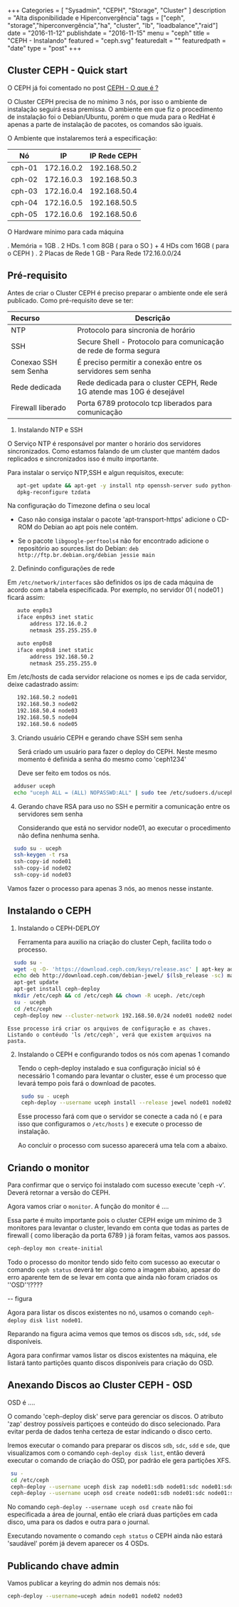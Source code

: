 +++
Categories = [
	"Sysadmin", 
	"CEPH",
	"Storage",
        "Cluster"
]
description = "Alta disponibilidade e Hiperconvergência"
tags = ["ceph", "storage","hiperconvergência","ha", "cluster", "lb", "loadbalance","raid"]
date = "2016-11-12"
publishdate = "2016-11-15"
menu = "ceph"
title = "CEPH - Instalando"
featured = "ceph.svg"
featuredalt = ""
featuredpath = "date"
type = "post"
+++

## Cluster CEPH - Quick start

 O CEPH já foi comentado no post [CEPH - O que é ?](http://blog.bemanuel.com.br/post/ceph/inicio/)

 O Cluster CEPH precisa de no mínimo 3 nós, por isso o ambiente de instalação seguirá essa premissa. O ambiente em que fiz o procedimento de instalação foi o Debian/Ubuntu, porém o que muda para o RedHat é apenas a parte de instalação de pacotes, os comandos são iguais.

 O Ambiente que instalaremos terá a especificação:

Nó | IP | IP Rede CEPH
----- | :--------: | :-------:
cph-01 | 172.16.0.2 | 192.168.50.2
cph-02 | 172.16.0.3 | 192.168.50.3
cph-03 | 172.16.0.4 | 192.168.50.4
cph-04 | 172.16.0.5 | 192.168.50.5
cph-05 | 172.16.0.6 | 192.168.50.6

 O Hardware mínimo para cada máquina

 . Memória = 1GB
 . 2 HDs. 1 com 8GB ( para o SO ) + 4 HDs com 16GB ( para o CEPH )
 . 2 Placas de Rede 1 GB - Para Rede 172.16.0.0/24

## Pré-requisito

 Antes de criar o Cluster CEPH é preciso preparar o ambiente onde ele será publicado. Como pré-requisito deve se ter:

Recurso | Descrição 
:--------- | ---------- 
 NTP | Protocolo para sincronia de horário
 SSH | Secure Shell - Protocolo para comunicação de rede de forma segura
 Conexao SSH sem Senha | É preciso permitir a conexão entre os servidores sem senha
 Rede dedicada | Rede dedicada para o cluster CEPH, Rede 1G atende mas 10G é desejável
 Firewall liberado | Porta 6789 protocolo tcp liberados para comunicação

1. Instalando NTP e SSH
  
 O Serviço NTP é responsável por manter o horário dos servidores sincronizados. Como estamos falando de um cluster que mantém dados replicados e sincronizados isso é muito importante. 

 Para instalar o serviço NTP,SSH e algun requisitos, execute:

 ```bash
    apt-get update && apt-get -y install ntp openssh-server sudo python-setuptools vim apt-transport-https libgoogle-perftools4
    dpkg-reconfigure tzdata
 ```
   Na configuração do Timezone defina o seu local

- Caso não consiga instalar o pacote 'apt-transport-https' adicione o CD-ROM do Debian ao apt pois nele contém.

- Se o pacote `libgoogle-perftools4` não for encontrado adicione o repositório ao sources.list do Debian: `deb http://ftp.br.debian.org/debian jessie main`

2. Definindo configurações de rede

 Em `/etc/network/interfaces` são definidos os ips de cada máquina de acordo com a tabela especificada. Por exemplo, no servidor 01 ( node01 ) ficará assim:

 ```bash /etc/network/interfaces
    auto enp0s3 
    iface enp0s3 inet static
        address 172.16.0.2
        netmask 255.255.255.0

    auto enp0s8 
    iface enp0s8 inet static
        address 192.168.50.2
        netmask 255.255.255.0
 ``` 
  
  Em /etc/hosts de cada servidor relacione os nomes e ips de cada servidor, deixe cadastrado assim:

 ```bash /etc/hosts
    192.168.50.2 node01
    192.168.50.3 node02
    192.168.50.4 node03
    192.168.50.5 node04
    192.168.50.6 node05
 ```

3. Criando usuário CEPH e gerando chave SSH sem senha

    Será criado um usuário para fazer o deploy do CEPH. Neste mesmo momento é definida a senha do mesmo como 'ceph1234'

    Deve ser feito em todos os nós.

  ```bash
    adduser uceph
    echo "uceph ALL = (ALL) NOPASSWD:ALL" | sudo tee /etc/sudoers.d/uceph
  ```
4. Gerando chave RSA para uso no SSH e permitir a comunicação entre os servidores sem senha
 
    Considerando que está no servidor node01, ao executar o procedimento não defina nenhuma senha.

  ```bash
    sudo su - uceph
    ssh-keygen -t rsa
    ssh-copy-id node01
    ssh-copy-id node02
    ssh-copy-id node03
  ``` 

   Vamos fazer o processo para apenas 3 nós, ao menos nesse instante.

## Instalando o CEPH 


1. Instalando o CEPH-DEPLOY

   Ferramenta para auxilio na criação do cluster Ceph, facilita todo o processo.

  ```bash
    sudo su -
    wget -q -O- 'https://download.ceph.com/keys/release.asc' | apt-key add -
    echo deb http://download.ceph.com/debian-jewel/ $(lsb_release -sc) main | tee /etc/apt/sources.list.d/ceph.list
    apt-get update
    apt-get install ceph-deploy
    mkdir /etc/ceph && cd /etc/ceph && chown -R uceph. /etc/ceph 
    su - uceph
    cd /etc/ceph
    ceph-deploy new --cluster-network 192.168.50.0/24 node01 node02 node03
  ```
    Esse processo irá criar os arquivos de configuração e as chaves. Listando o contéudo 'ls /etc/ceph', verá que existem arquivos na pasta.


2. Instalando o CEPH e configurando todos os nós com apenas 1 comando

   Tendo o ceph-deploy instalado e sua configuração inicial só é necessário 1 comando para levantar o cluster, esse é um processo que levará tempo pois fará o download de pacotes.

   ```bash
    sudo su - uceph
    ceph-deploy --username uceph install --release jewel node01 node02 node03
   ```
   Esse processo fará com que o servidor se conecte a cada nó ( e para isso que configuramos o `/etc/hosts` ) e execute o processo de instalação.

   Ao concluir o processo com sucesso aparecerá uma tela com a abaixo.

## Criando o monitor

   Para confirmar que o serviço foi instalado com sucesso execute 'ceph -v'. Deverá retornar a versão do CEPH.

   Agora vamos criar o `monitor`. A função do monitor é ....

  Essa parte é muito importante pois o cluster CEPH exige um mínimo de 3 monitores para levantar o cluster, levando em conta que todas as partes de firewall ( como liberação da porta 6789 ) já foram feitas, vamos aos passos.

   ```bash
   ceph-deploy mon create-initial
   ```
   
   Todo o processo do monitor tendo sido feito com sucesso ao executar o comando `ceph status` deverá ter algo como a imagem abaixo, apesar do erro aparente tem de se levar em conta que ainda não foram criados  os ''OSD''!???? 

   -- figura

   Agora para listar os discos existentes no nó, usamos o comando `ceph-deploy disk list node01`.

   Reparando na figura acima vemos que temos os discos `sdb`, `sdc`, `sdd`, `sde` disponíveis.

   Agora para confirmar vamos listar os discos existentes na máquina, ele listará tanto partições quanto discos disponíveis para criação do OSD.


## Anexando Discos ao Cluster CEPH - OSD

   OSD é ....

   O comando 'ceph-deploy disk' serve para gerenciar os discos. O atributo 'zap' destroy possíveis partiçoes e conteúdo do disco selecionado. Para evitar perda de dados tenha certeza de estar indicando o disco certo.

   Iremos executar o comando para preparar os discos `sdb`, `sdc`, `sdd` e `sde`, que visualizamos com o comando ``ceph-deploy disk list``, então deverá executar o comando de criação do OSD, por padrão ele gera partições XFS. 

  ```bash
   su -
   cd /etc/ceph
   ceph-deploy --username uceph disk zap node01:sdb node01:sdc node01:sdd node01:sde node02:sdb node02:sdc node02:sdd node02:sde node03:sdb node03:sdc node03:sdd node03:sde
   ceph-deploy --username uceph osd create node01:sdb node01:sdc node01:sdd node01:sde node02:sdb node02:sdc node02:sdd node02:sde node03:sdb node03:sdc node03:sdd node03:sde
  ```

  No comando `ceph-deploy --username uceph osd create` não foi especificada a área de journal, então ele criará duas partições em cada disco, uma para os dados e outra para o journal.
   
  Executando novamente o comando `ceph status` o CEPH ainda não estará 'saudável' porém já devem aparecer os 4 OSDs.
 
## Publicando chave admin
    
  Vamos publicar a keyring do admin nos demais nós:

 ```bash
 ceph-deploy --username=uceph admin node01 node02 node03
 ```
